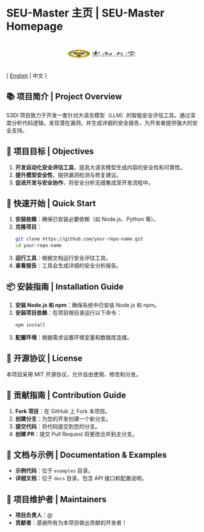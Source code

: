 # SEU-Master 主页 | SEU-Master Homepage

<h2 align="center">
  <picture>
    <img src="./images/un_1.jpg" style="width: 200px; height: 50px;" />
  </picture>
</h2>

\[ [English](README.md) | 中文 \]

## 📚 项目简介 | Project Overview  
S3DI 项目致力于开发一套针对大语言模型（LLM）的智能安全评估工具。通过深度分析代码逻辑，发现潜在漏洞，并生成详细的安全报告，为开发者提供强大的安全支持。

## 🎯 项目目标 | Objectives  
1. **开发自动化安全评估工具**，提高大语言模型生成内容的安全性和可靠性。  
2. **提升模型安全性**，提供漏洞检测与修复建议。  
3. **促进开发与安全协作**，将安全分析无缝集成至开发流程中。

## 🚀 快速开始 | Quick Start  
1. **安装依赖**：确保已安装必要依赖（如 Node.js、Python 等）。  
2. **克隆项目**：  
   ```bash
   git clone https://github.com/your-repo-name.git
   cd your-repo-name
   ```
3. **运行工具**：根据文档运行安全评估工具。  
4. **查看报告**：工具会生成详细的安全分析报告。

## 📦 安装指南 | Installation Guide  
1. **安装 Node.js 和 npm**：确保系统中已安装 Node.js 和 npm。  
2. **安装项目依赖**：在项目根目录运行以下命令：  
   ```bash
   npm install
   ```
3. **配置环境**：根据需求设置环境变量和数据库连接。

## 📄 开源协议 | License  
本项目采用 MIT 开源协议，允许自由使用、修改和分发。

## 👥 贡献指南 | Contribution Guide  
1. **Fork 项目**：在 GitHub 上 Fork 本项目。  
2. **创建分支**：为您的开发创建一个新分支。  
3. **提交代码**：将代码提交到您的分支。  
4. **创建 PR**：提交 Pull Request 将更改合并到主分支。  

## 📖 文档与示例 | Documentation & Examples  
- **示例代码**：位于 `examples` 目录。  
- **详细文档**：位于 `docs` 目录，包含 API 接口和配置说明。

## 👤 项目维护者 | Maintainers  
- **项目负责人**：@  
- **贡献者**：感谢所有为本项目做出贡献的开发者！
